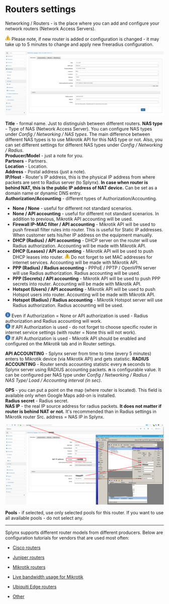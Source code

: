 Routers settings
==========

Networking / Routers - is the place where you can add and configure your network routers (Network Access Servers).

<icon class="image-icon">![(warning)](warning.png)</icon> Please note, if new router is added or configuration is changed - it may take up to 5 minutes to change and apply new freeradius configuration.

![(image)](image2018-10-2_11-28-30.png)

**Title** - formal name. Just to distinguish between different routers.
**NAS type** - Type of NAS (Network Access Server). You can configure NAS types under _Config / Networking / NAS types_. The main difference between different NAS types is to use Mikrotik API for this NAS type or not. Also, you can set different settings for different NAS types under _Config / Networking / Radius_.  
**Producer/Model** - just a note for you.  
**Partners** - Partners.  
**Location** - Location.  
**Address** - Postal address (just a note).  
**IP/Host** - Router's IP address, this is the physical IP address from where packets are sent to Radius server (to Splynx). **In case when router is behind NAT, this is the public IP address of NAT device.** Can be set as a domain name or dynamic DNS entry.  
**Authorization/Accounting** - different types of Authorization/Accounting.

*   **None / None** - useful for different not standard scenarios.
*   **None / API accounting** - useful for different not standard scenarios. In addition to previous, Mikrotik API accounting will be used.
*   **Firewall IP-MAC filter / API accounting** - Mikrotik API will be used to push firewall filter rules into router. This is useful for Static IP addresses. When customer sets his/her IP address on the equipment manually.
*   **DHCP (Radius) / API accounting** - DHCP server on the router will use Radius authorization. Accounting will be made with Mikrotik API.
*   **DHCP (Leases) / API accounting** - Mikrotik API will be used to push DHCP leases into router. <icon class="image-icon">![(warning)](warning.png)</icon> Do not forget to set MAC addresses for internet services. Accounting will be made with Mikrotik API.
*   **PPP (Radius) / Radius accounting** - PPPoE / PPTP / OpenVPN server will use Radius authorization. Radius accounting will be used.
*   **PPP (Secrets) / API accounting** - Mikrotik API will be used to push PPP secrets into router. Accounting will be made with Mikrotik API.
*   **Hotspot (Users) / API accounting** - Mikrotik API will be used to push Hotspot users into router. Accounting will be made with Mikrotik API.
*   **Hotspot (Radius) / Radius accounting** - Mikrotik Hotspot server will use Radius authorization. Radius accounting will be used.

<icon class="image-icon">![(info)](info.png)</icon> Even if Authorization = None or API authorization is used - Radius authorization and Radius accounting will work.  
<icon class="image-icon">![(info)](info.png)</icon> If API Authorization is used - do not forget to choose specific router in internet service settings (with router = None this will not work).  
<icon class="image-icon">![(info)](info.png)</icon> If API Authorization is used - Mikrotik API should be enabled and configured on the _Mikrotik_ tab and in Router settings.

**API ACCOUNTING** - Splynx server from time to time (every 5 minutes) enters to Mikrotik device (via Mikrotik API) and gets statistic.
**RADIUS ACCOUNTING** - Router sends accounting statistic every **n** seconds to Splynx server using RADIUS accounting packets. **n** is configurable value. It can be configured per NAS type under *Config / Networking / Radius / NAS Type/ Load / Accounting interval (in sec)*.

**GPS** - you can put a point on the map (where router is located). This field is available only when Google Maps add-on is installed.  
**Radius secret** - Radius secret.  
**NAS IP** - the real IP source address for radius packets. **It does not matter if router is behind NAT or not.** It's recommended than in Radius settings in Mikrotik router Src. address = NAS IP in Splynx.

![(image)](image2018-10-2_13-26-18.png)

**Pools** - if selected, use only selected pools for this router. If you want to use all available pools - do not select any.

* * *

Splynx supports different router models from different producers. Below are configuration tutorials for vendors that are used most often:

* [Cisco routers](cisco/cisco.md)

* [Juniper routers](juniper/juniper.md)

* [Mikrotik routers](mikrotik/mikrotik.md)

* [Live bandwidth usage for Mikrotik](live_bandwidth/live_bandwidth_usage.md)

* [Ubiquiti Edge routers](ubiquiti/ubiquiti.md)

* [Other](other/other.md)

